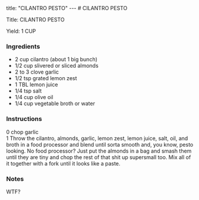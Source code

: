 <!DOCTYPE HTML PUBLIC "-//W3C//DTD HTML 4.0 Transitional//EN">
<html>
  <head>
  title: "CILANTRO PESTO"
---
# CILANTRO PESTO<link rel='stylesheet' href='style.css' type='text/css'><meta http-equiv="Content-Style-Stype" content="text/css">
     <meta http-equiv="Content-Type" content="text/html;charset=utf-8">
     </head><body><div class="recipe" itemscope itemtype="http://schema.org/Recipe"><div class='header'><p class="title"><span class="label">Title:</span> <span itemprop="name">CILANTRO PESTO</span></p>
<p class="yields"><span class="label">Yield:</span> <span itemprop="recipeYield">1 CUP</span></p>
</div><div class="ing"><h3>Ingredients</h3><ul class="ing"><li class="ing" itemprop="ingredients">2 cup cilantro (about 1 big bunch) </li>
<li class="ing" itemprop="ingredients">1/2 cup slivered or sliced almonds </li>
<li class="ing" itemprop="ingredients">2 to 3 clove garlic </li>
<li class="ing" itemprop="ingredients">1/2 tsp grated lemon zest </li>
<li class="ing" itemprop="ingredients">1 TBL lemon juice </li>
<li class="ing" itemprop="ingredients">1/4 tsp salt </li>
<li class="ing" itemprop="ingredients">1/4 cup olive oil </li>
<li class="ing" itemprop="ingredients">1/4 cup vegetable broth or water </li>
</ul>
</div>
<div class="instructions"><h3 class="Instructions">Instructions</h3><div itemprop="recipeInstructions"><p>0 chop garlic<br>1 Throw the cilantro, almonds, garlic, lemon zest, lemon juice, salt, oil, and broth in a food processor and blend until sorta smooth and, you know, pesto looking. No food processor? Just put the almonds in a bag and smash them until they are tiny and chop the rest of that shit up supersmall too. Mix all of it together with a fork until it looks like a paste.</p></div></div><div class="modifications"><h3 class="Notes">Notes</h3><p>WTF?</p></div></div>

</body>
</html>